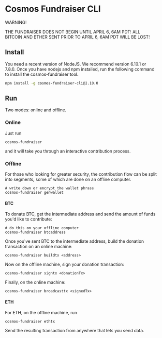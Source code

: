 # Cosmos Fundraiser CLI

WARNING!

THE FUNDRAISER DOES NOT BEGIN UNTIL APRIL 6, 6AM PDT!
ALL BITCOIN AND ETHER SENT PRIOR TO APRIL 6, 6AM PDT WILL BE LOST!

## Install

You need a recent version of NodeJS. We recommend version 6.10.1 or 7.8.0.  Once you have nodejs and npm installed, run the following command to install the cosmos-fundraiser tool.

```bash
npm install -g cosmos-fundraiser-cli@2.10.0
```
## Run

Two modes: online and offline.

### Online

Just run

```
cosmos-fundraiser
```

and it will take you through an interactive contribution process.


### Offline

For those who looking for greater security, the contribution flow can be split into segments, some of which are done on an offline computer.

```
# write down or encrypt the wallet phrase
cosmos-fundraiser genwallet
```

#### BTC

To donate BTC, get the intermediate address and send the amount of funds you'd like to contribute:
```
# do this on your offline computer
cosmos-fundraiser btcaddress
```

Once you've sent BTC to the intermediate address, build the donation transaction on an online machine:
```
cosmos-fundraiser buildtx <address>
```

Now on the offline machine, sign your donation transaction:
```
cosmos-fundraiser signtx <donationTx>
```

Finally, on the online machine:
```
cosmos-fundraiser broadcasttx <signedTx>
```

#### ETH

For ETH, on the offline machine, run

```
cosmos-fundraiser ethtx
```

Send the resulting transaction from anywhere that lets you send data.
